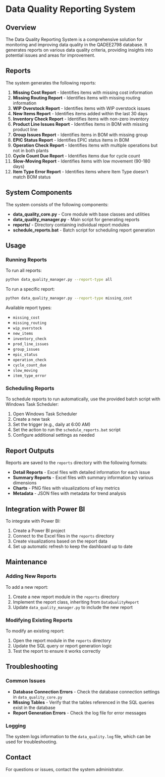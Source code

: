 # Data Quality Reporting System

## Overview

The Data Quality Reporting System is a comprehensive solution for monitoring and improving data quality in the QADEE2798 database. It generates reports on various data quality criteria, providing insights into potential issues and areas for improvement.

## Reports

The system generates the following reports:

1. **Missing Cost Report** - Identifies items with missing cost information
2. **Missing Routing Report** - Identifies items with missing routing information
3. **WIP Overstock Report** - Identifies items with WIP overstock issues
4. **New Items Report** - Identifies items added within the last 30 days
5. **Inventory Check Report** - Identifies items with non-zero inventory
6. **Product Line Issues Report** - Identifies items in BOM with missing product line
7. **Group Issues Report** - Identifies items in BOM with missing group
8. **EPIC Status Report** - Identifies EPIC status items in BOM
9. **Operation Check Report** - Identifies items with multiple operations but not in both plants
10. **Cycle Count Due Report** - Identifies items due for cycle count
11. **Slow-Moving Report** - Identifies items with low movement (90-180 days)
12. **Item Type Error Report** - Identifies items where Item Type doesn't match BOM status

## System Components

The system consists of the following components:

- **data_quality_core.py** - Core module with base classes and utilities
- **data_quality_manager.py** - Main script for generating reports
- **reports/** - Directory containing individual report modules
- **schedule_reports.bat** - Batch script for scheduling report generation

## Usage

### Running Reports

To run all reports:

```bash
python data_quality_manager.py --report-type all
```

To run a specific report:

```bash
python data_quality_manager.py --report-type missing_cost
```

Available report types:
- `missing_cost`
- `missing_routing`
- `wip_overstock`
- `new_items`
- `inventory_check`
- `prod_line_issues`
- `group_issues`
- `epic_status`
- `operation_check`
- `cycle_count_due`
- `slow_moving`
- `item_type_error`

### Scheduling Reports

To schedule reports to run automatically, use the provided batch script with Windows Task Scheduler:

1. Open Windows Task Scheduler
2. Create a new task
3. Set the trigger (e.g., daily at 6:00 AM)
4. Set the action to run the `schedule_reports.bat` script
5. Configure additional settings as needed

## Report Outputs

Reports are saved to the `reports` directory with the following formats:

- **Detail Reports** - Excel files with detailed information for each issue
- **Summary Reports** - Excel files with summary information by various dimensions
- **Charts** - PNG files with visualizations of key metrics
- **Metadata** - JSON files with metadata for trend analysis

## Integration with Power BI

To integrate with Power BI:

1. Create a Power BI project
2. Connect to the Excel files in the `reports` directory
3. Create visualizations based on the report data
4. Set up automatic refresh to keep the dashboard up to date

## Maintenance

### Adding New Reports

To add a new report:

1. Create a new report module in the `reports` directory
2. Implement the report class, inheriting from `DataQualityReport`
3. Update `data_quality_manager.py` to include the new report

### Modifying Existing Reports

To modify an existing report:

1. Open the report module in the `reports` directory
2. Update the SQL query or report generation logic
3. Test the report to ensure it works correctly

## Troubleshooting

### Common Issues

- **Database Connection Errors** - Check the database connection settings in `data_quality_core.py`
- **Missing Tables** - Verify that the tables referenced in the SQL queries exist in the database
- **Report Generation Errors** - Check the log file for error messages

### Logging

The system logs information to the `data_quality.log` file, which can be used for troubleshooting.

## Contact

For questions or issues, contact the system administrator.
